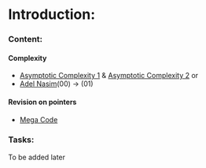 # Introduction:
### Content:
#### Complexity
* [Asymptotic Complexity 1](https://www.youtube.com/watch?v=SmxZQpW_zA4) & [Asymptotic Complexity 2](https://www.youtube.com/watch?v=krRT_US9Ll0)
or
* [Adel Nasim](https://www.youtube.com/playlist?list=PLCInYL3l2AajFAiw4s1U4QbGszcQ-rAb3)(00) → (01)
#### Revision on pointers
* [Mega Code](https://www.youtube.com/watch?v=9jviEczMB-I&list=PLsGJzJ8SQXTcsXRVviurGei0lf_t_I4D8&index=2)
### Tasks:
To be added later